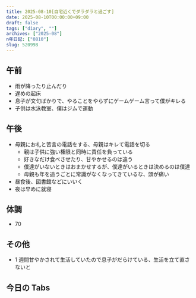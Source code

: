 ```yaml
---
title: 2025-08-10[自宅近くでダラダラと過ごす]
date: 2025-08-10T00:00:00+09:00
draft: false
tags: ["diary", ""]
archives: ["2025-08"]
n年日記: ["0810"]
slug: 520998
---
```


## 午前

- 雨が降ったり止んだり
- 遅めの起床
- 息子が文句ばかりで、やることをやらずにゲームゲーム言って僕がキレる
- 子供は水泳教室、僕はジムで運動

## 午後

- 母親にお礼と苦言の電話をする、母親はキレて電話を切る
  - 親は子供に強い権限と同時に責任を負っている
  - 好きなだけ食べさせたり、甘やかせるのは違う
  - 僕達がいないときはおまかせするが、僕達がいるときは決めるのは僕達
  - 母親も年を追うごとに常識がなくなってきているな、頭が痛い
- 昼食後、図書館などにいいく
- 夜は早めに就寝

## 体調

- 70

## その他

- 1 週間甘やかされて生活していたので息子がだらけている、生活を立て直さないと

## 今日の Tabs
